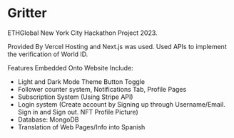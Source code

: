 # Gritter
ETHGlobal New York City Hackathon Project 2023.
 
Provided By Vercel Hosting and Next.js was used. 
Used APIs to implement the verification of World ID. 

Features Embedded Onto Website Include: 

- Light and Dark Mode Theme Button Toggle
- Follower counter system, Notifications Tab, Profile Pages
- Subscription System (Using Stripe API)
- Login system (Create account by Signing up through Username/Email. Sign in and Sign out. NFT Profile Picture)
- Database: MongoDB 
- Translation of Web Pages/Info into Spanish